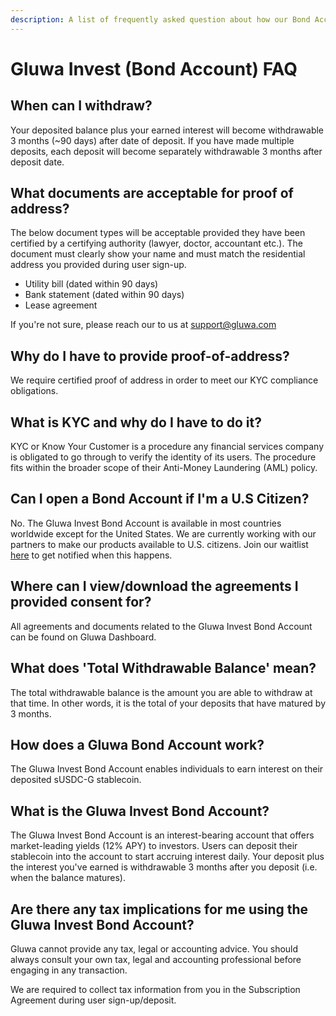 ```yaml
---
description: A list of frequently asked question about how our Bond Account operates
---
```


# Gluwa Invest \(Bond Account\) FAQ

## When can I withdraw?

Your deposited balance plus your earned interest will become withdrawable 3 months \(~90 days\) after date of deposit. If you have made multiple deposits, each deposit will become separately withdrawable 3 months after deposit date.

## What documents are acceptable for proof of address?

The below document types will be acceptable provided they have been certified by a certifying authority \(lawyer, doctor, accountant etc.\). The document must clearly show your name and must match the residential address you provided during user sign-up.

* Utility bill \(dated within 90 days\)
* Bank statement \(dated within 90 days\)
* Lease agreement

If you're not sure, please reach our to us at support@gluwa.com

## Why do I have to provide proof-of-address?

We require certified proof of address in order to meet our KYC compliance obligations.

## What is KYC and why do I have to do it?

KYC or Know Your Customer is a procedure any financial services company is obligated to go through to verify the identity of its users. The procedure fits within the broader scope of their Anti-Money Laundering \(AML\) policy.

## Can I open a Bond Account if I'm a U.S Citizen?

No. The Gluwa Invest Bond Account is available in most countries worldwide except for the United States. We are currently working with our partners to make our products available to U.S. citizens. Join our waitlist [here](https://docs.google.com/forms/d/e/1FAIpQLScYLbJDO-B60Nq4kbfNrwmrv8tbgI-qdkHENgatvVqSFnc35A/viewform?usp=pp_url) to get notified when this happens.

## Where can I view/download the agreements I provided consent for?

All agreements and documents related to the Gluwa Invest Bond Account can be found on Gluwa Dashboard.

## What does 'Total Withdrawable Balance' mean?

The total withdrawable balance is the amount you are able to withdraw at that time. In other words, it is the total of your deposits that have matured by 3 months.

## How does a Gluwa Bond Account work?

The Gluwa Invest Bond Account enables individuals to earn interest on their deposited sUSDC-G stablecoin.

## What is the Gluwa Invest Bond Account?

The Gluwa Invest Bond Account is an interest-bearing account that offers market-leading yields \(12% APY\) to investors. Users can deposit their stablecoin into the account to start accruing interest daily. Your deposit plus the interest you've earned is withdrawable 3 months after you deposit \(i.e. when the balance matures\).

## Are there any tax implications for me using the Gluwa Invest Bond Account?

Gluwa cannot provide any tax, legal or accounting advice. You should always consult your own tax, legal and accounting professional before engaging in any transaction.

We are required to collect tax information from you in the Subscription Agreement during user sign-up/deposit.


